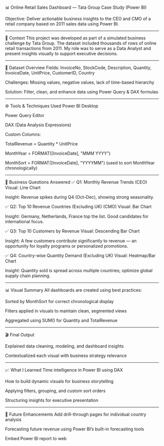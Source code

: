 📊 Online Retail Sales Dashboard — Tata Group Case Study (Power BI)

Objective: Deliver actionable business insights to the CEO and CMO of a retail company based on 2011 sales data using Power BI.

---

🧠 Context
This project was developed as part of a simulated business challenge by Tata Group. The dataset included thousands of rows of online retail transactions from 2011. My role was to serve as a Data Analyst and present insights visually to support executive decisions.

---

📂 Dataset Overview
Fields: InvoiceNo, StockCode, Description, Quantity, InvoiceDate, UnitPrice, CustomerID, Country

Challenges: Missing values, negative values, lack of time-based hierarchy

Solution: Filter, clean, and enhance data using Power Query & DAX formulas

---

⚙️ Tools & Techniques Used
Power BI Desktop

Power Query Editor

DAX (Data Analysis Expressions)

Custom Columns:

TotalRevenue = Quantity * UnitPrice

MonthYear = FORMAT([InvoiceDate], "MMM YYYY")

MonthSort = FORMAT([InvoiceDate], "YYYYMM") (used to sort MonthYear chronologically)

---

📌 Business Questions Answered
✅ Q1: Monthly Revenue Trends (CEO)
Visual: Line Chart

Insight: Revenue spikes during Q4 (Oct–Dec), showing strong seasonality.

✅ Q2: Top 10 Revenue Countries (Excluding UK) (CMO)
Visual: Bar Chart

Insight: Germany, Netherlands, France top the list. Good candidates for international focus.

✅ Q3: Top 10 Customers by Revenue
Visual: Descending Bar Chart

Insight: A few customers contribute significantly to revenue — an opportunity for loyalty programs or personalized promotions.

✅ Q4: Country-wise Quantity Demand (Excluding UK)
Visual: Heatmap/Bar Chart

Insight: Quantity sold is spread across multiple countries; optimize global supply chain planning.

---

📊 Visual Summary
All dashboards are created using best practices:

Sorted by MonthSort for correct chronological display

Filters applied in visuals to maintain clean, segmented views

Aggregated using SUM() for Quantity and TotalRevenue

---

🎬 Final Output

Explained data cleaning, modeling, and dashboard insights

Contextualized each visual with business strategy relevance

---

📈 What I Learned
Time intelligence in Power BI using DAX

How to build dynamic visuals for business storytelling

Applying filters, grouping, and custom sort orders

Structuring insights for executive presentation

---

🚀 Future Enhancements
Add drill-through pages for individual country analysis

Forecasting future revenue using Power BI’s built-in forecasting tools

Embed Power BI report to web
